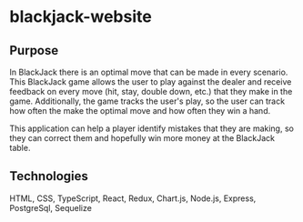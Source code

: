 # blackjack-website

## Purpose
In BlackJack there is an optimal move that can be made in every scenario. This BlackJack game allows the user to play against the dealer and receive feedback on every move (hit, stay, double down, etc.) that they make in the game. Additionally, the game tracks the user's play, so the user can track how often the make the optimal move and how often they win a hand.

This application can help a player identify mistakes that they are making, so they can correct them and hopefully win more money at the BlackJack table.

## Technologies
HTML, CSS, TypeScript, React, Redux, Chart.js, Node.js, Express, PostgreSql, Sequelize
